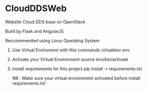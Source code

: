 # CloudDDSWeb
Website Cloud DDS base on OpenStack

Build by Flask and AngularJS

Reccommended using Linux Operating System

1. Use Virtual Enviroment with this commands
   virtualenv env

2. Activate your Virtual Environment
   source env/bin/activate
   
3. Install requirements for this project
   pip install -r requirements.txt
   
   NB : Make sure your virtual environment activated before install requirements.txt
